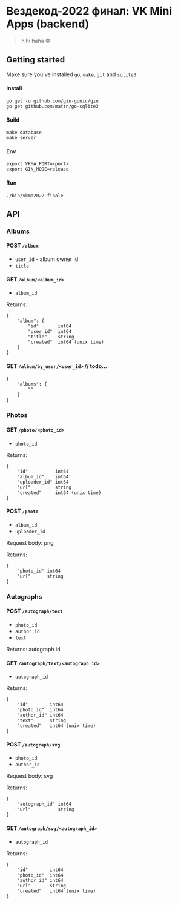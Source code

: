 # Вездекод-2022 финал: VK Mini Apps (backend)

> hihi haha ©

## Getting started

Make sure you've installed `go`, `make`, `git` and `sqlite3`

#### Install

```
go get -u github.com/gin-gonic/gin
go get github.com/mattn/go-sqlite3
```

#### Build

```
make database
make server
```

#### Env

```
export VKMA_PORT=<port>
export GIN_MODE=release
```

#### Run

```
./bin/vkma2022-finale
```

## API

### Albums

#### POST `/album`

* `user_id` - album owner id
* `title`

#### GET `/album/<album_id>`

* `album_id`

Returns:

```
{
    "album": {
        "id"       int64
        "user_id"  int64
        "title"    string
        "created"  int64 (unix time)
    }
}
```

#### GET `/album/by_user/<user_id>` // todo…

```
{
    "albums": {
        ""
    }
}
```

### Photos

#### GET `/photo/<photo_id>`

* `photo_id`

Returns:

```
{
    "id"          int64
    "album_id"    int64
    "uploader_id" int64
    "url"         string
    "created"     int64 (unix time)
}
```

#### POST `/photo`

* `album_id`
* `uploader_id`

Request body: png

Returns:

```
{
    "photo_id" int64
    "url"      string
}
```

### Autographs

#### POST `/autograph/text`

* `photo_id`
* `author_id`
* `text`

Returns: autograph id

#### GET `/autograph/text/<autograph_id>`

* `autograph_id`

Returns:

```
{
    "id"        int64
    "photo_id"  int64
    "author_id" int64
    "text"      string
    "created"   int64 (unix time)
}
```

#### POST `/autograph/svg`

* `photo_id`
* `author_id`

Request body: svg

Returns:

```
{
    "autograph_id" int64
    "url"          string
}
```

#### GET `/autograph/svg/<autograph_id>`

* `autograph_id`

Returns:

```
{
    "id"        int64
    "photo_id"  int64
    "author_id" int64
    "url"       string
    "created"   int64 (unix time)
}
```
